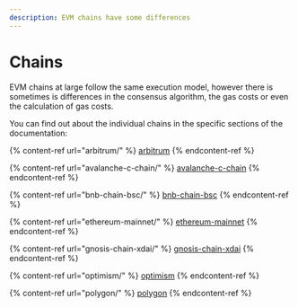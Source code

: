 ```yaml
---
description: EVM chains have some differences
---
```


# Chains

EVM chains at large follow the same execution model, however there is sometimes is differences in the consensus algorithm, the gas costs or even the calculation of gas costs.

You can find out about the individual chains in the specific sections of the documentation:

{% content-ref url="arbitrum/" %}
[arbitrum](arbitrum/)
{% endcontent-ref %}

{% content-ref url="avalanche-c-chain/" %}
[avalanche-c-chain](avalanche-c-chain/)
{% endcontent-ref %}

{% content-ref url="bnb-chain-bsc/" %}
[bnb-chain-bsc](bnb-chain-bsc/)
{% endcontent-ref %}

{% content-ref url="ethereum-mainnet/" %}
[ethereum-mainnet](ethereum-mainnet/)
{% endcontent-ref %}

{% content-ref url="gnosis-chain-xdai/" %}
[gnosis-chain-xdai](gnosis-chain-xdai/)
{% endcontent-ref %}

{% content-ref url="optimism/" %}
[optimism](optimism/)
{% endcontent-ref %}

{% content-ref url="polygon/" %}
[polygon](polygon/)
{% endcontent-ref %}
